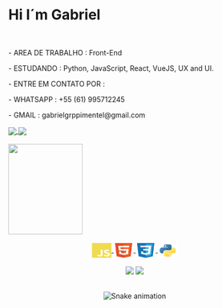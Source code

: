 <h1> Hi I´m Gabriel </h1>
<br>
<p>- AREA DE TRABALHO : Front-End</p>
<p>- ESTUDANDO : Python, JavaScript, React, VueJS, UX and UI.</p>
<p>- ENTRE EM CONTATO POR :</p>
<p>- WHATSAPP : +55 (61) 995712245</p>
<p>- GMAIL : gabrielgrppimentel@gmail.com</p>

<div>
  <a href="https://github.com/GabrielRP19">
  <img height="180em"   align="center" src="https://github-readme-stats.vercel.app/api?username=GabrielRP19&show_icons=true&theme=dracula&include_all_commits=true&count_private=true"/>
  <img height="180em"  align="center" src="https://github-readme-stats.vercel.app/api/top-langs/?username=GabrielRP19&layout=compact&langs_count=7&theme=dracula" />
</div>
  </br>
  <img align="center" width="148" height="180" src="https://c.tenor.com/-NqF-B6hYj4AAAAd/luffy-yasmine.gif">
<div  align="center"> 
  <div style="display: inline_block"><br>
  <img align="center" alt="Js" height="30" width="40" src="https://raw.githubusercontent.com/devicons/devicon/master/icons/javascript/javascript-plain.svg">
  <img align="center" alt="HTML" height="30" width="40" src="https://raw.githubusercontent.com/devicons/devicon/master/icons/html5/html5-original.svg">
  <img align="center" alt="CSS" height="30" width="40" src="https://raw.githubusercontent.com/devicons/devicon/master/icons/css3/css3-original.svg">
  <img align="center" alt="Python" height="30" width="40" src="https://raw.githubusercontent.com/devicons/devicon/master/icons/python/python-original.svg">
</div>
</br>
  <a href="https://www.instagram.com/gabrielprogramer/" target="_blank"><img src="https://img.shields.io/badge/-Instagram-%23E4405F?style=for-the-badge&logo=instagram&logoColor=white" target="_blank"></a>
  <a href="https://www.linkedin.com/in/gabriel-rocha-92698322a/" target="_blank"><img src="https://img.shields.io/badge/-LinkedIn-%230077B5?style=for-the-badge&logo=linkedin&logoColor=white" target="_blank"></a> 
 </br>
 </br>
 
  ![Snake animation](https://github.com/GabrielRP19/GabrielRP19/blob/output/github-contribution-grid-snake.svg)
 
</div>
